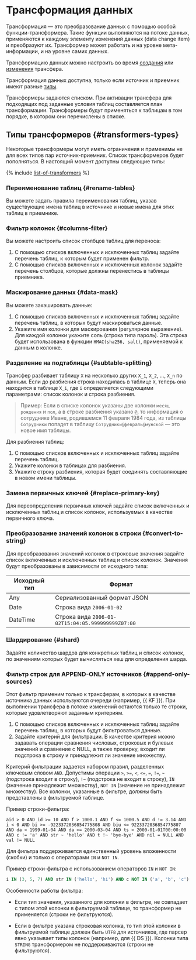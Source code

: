 # Трансформация данных

Трансформация — это преобразование данных с помощью особой функции-трансформера. Такие функции выполняются на потоке данных, применяются к каждому элементу изменений данных (data change item) и преобразуют их. Трансформер может работать и на уровне мета-информации, и на уровне самих данных.

Трансформацию данных можно настроить во время [создания](../operations/transfer.md#create) или [изменения](../operations/transfer.md#update) трансфера.

Трансформация данных доступна, только если источник и приемник имеют разные [типы](../concepts/index.md#connectivity-matrix).

Трансформеры задаются списком. При активации трансфера для подходящих под заданные условия таблиц составляется план трансформации. Трансформеры будут применяться к таблицам в том порядке, в котором они перечислены в списке.

## Типы трансформеров {#transformers-types}

Некоторые трансформеры могут иметь ограничения и применимы не для всех типов пар источник-приемник. Список трансформеров будет пополняться. В настоящий момент доступны следующие типы:

{% include [list-of-transformers](../../_includes/data-transfer/list-of-transformers.md) %}

### Переименование таблиц {#rename-tables}

Вы можете задать правила переименования таблиц, указав существующие имена таблиц в источнике и новые имена для этих таблиц в приемнике.

### Фильтр колонок {#columns-filter}

Вы можете настроить список столбцов таблиц для переноса:

1. С помощью списков включенных и исключенных таблиц задайте перечень таблиц, к которым будет применен фильтр.
1. С помощью списков включенных и исключенных колонок задайте перечень столбцов, которые должны перенестись в таблицы приемника.

### Маскирование данных {#data-mask}

Вы можете захэшировать данные:

1. С помощью списков включенных и исключенных таблиц задайте перечень таблиц, в которых будут маскироваться данные.
1. Укажите имя колонки для маскирования (регулярное выражение). Для каждой колонки укажите соль (строка типа пароль). Эта строка будет использована в функции `HMAC(sha256, salt)`, применяемой к данным в колонке.

### Разделение на подтаблицы {#subtable-splitting}

Трансфер разбивает таблицу `X` на несколько других `X_1`, `X_2`, …, `X_n` по данным. Если до разбиения строка находилась в таблице `X`, теперь она находится в таблице `X_i`, где `i` определяется следующими параметрами: список колонок и строка разбиения. 

> Пример:
> Если в списке колонок указаны две колонки `месяц рождения` и `пол`, а в строке разбиения указано `@`, то информация о сотруднике Иване, родившемся 11 февраля 1984 года, из таблицы `Сотрудники` попадет в таблицу `Сотрудники@февраль@мужской` — это новое имя таблицы.

Для разбиения таблиц:

1. С помощью списков включенных и исключенных таблиц задайте перечень таблиц.
1. Укажите колонки в таблицах для разбиения.
1. Укажите строку разбиения, которая будет соединять составляющие в новом имени таблицы.

### Замена первичных ключей {#replace-primary-key}

Для переопределения первичных ключей задайте список включенных и исключенных таблиц и список колонок, используемых в качестве первичного ключа.

### Преобразование значений колонок в строки {#convert-to-string}

Для преобразования значений колонок в строковые значения задайте список включенных и исключенных таблиц и список колонок. Значения будут преобразованы в зависимости от исходного типа:

| Исходный тип | Формат                                            |
|--------------|---------------------------------------------------|
| Any          | Сериализованный формат JSON                       |
| Date         | Строка вида `2006-01-02`                          |
| DateTime     | Строка вида `2006-01-02T15:04:05.999999999Z07:00` |

### Шардирование {#shard}

Задайте количество шардов для конкретных таблиц и список колонок, по значениям которых будет вычисляться хеш для определения шарда.

### Фильтр строк для APPEND-ONLY источников {#append-only-sources}

Этот фильтр применим только к трансферам, в которых в качестве источника данных используются очереди (например, {{ KF }}). При выполнении трансфера в потоке изменений остаются только те строки, которые удовлетворяют заданным критериям.

1. С помощью списков включенных и исключенных таблиц задайте перечень таблиц, в которых будут фильтроваться данные.
1. Задайте критерий для фильтрации. В качестве критерия можно задавать операции сравнения числовых, строковых и булевых значений и сравнение с NULL, а также проверку, входит ли подстрока в строку и принадлежит ли значение множеству.

Критерий фильтрации задается набором правил, разделенных ключевым словом `AND`. Допустимы операции `>`, `>=`, `<`, `<=`, `=`, `!=`, `~` (подстрока входит в строку), `!~` (подстрока не входит в строку), `IN` (значение принадлежит множеству), `NOT IN` (значение не принадлежит множеству). Все колонки, указанные в фильтре, должны быть представлены в фильтруемой таблице.

Пример строки-фильтра:
```text
aid > 0 AND id >= 10 AND f > 1000.1 AND f <= 1000.5 AND d != 3.14 AND i < 0 AND bi >= -9223372036854775808 AND biu <= 9223372036854775807 AND da > 1999-01-04 AND da <= 2000-03-04 AND ts > 2000-01-01T00:00:00 AND c != 'a' AND str ~ 'hello' AND t !~ 'bye-bye' AND nil = NULL AND val != NULL
```

Для фильтра поддерживается единственный уровень вложенности (скобки) и только с операторами `IN` и `NOT IN`.

Пример строки-фильтра с использованием операторов `IN` и `NOT IN`:
```sql
i IN (3, 5, 7) AND str IN ('hello', 'hi') AND c NOT IN ('a', 'b', 'c')
```

Особенности работы фильтра:

* Если тип значения, указанного для колонки в фильтре, не совпадает с типом этой колонки в фильтруемой таблице, то трансформер не применяется (строки не фильтруются).

* Если в фильтре указана строковая колонка, то тип этой колонки в фильтруемой таблице должен быть `UTF8` для источников, где парсер явно указывает типы колонок (например, для {{ DS }}). Колонки типа `STRING` трансформером не поддерживаются (строки не фильтруются).

